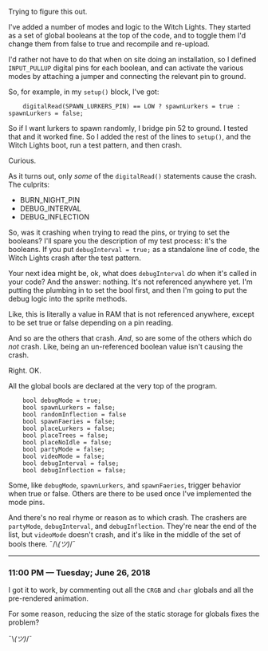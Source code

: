 Trying to figure this out. 

I've added a number of modes and logic to the Witch Lights. They started as a set of global booleans at the top of the code, and to toggle them I'd change them from false to true and recompile and re-upload. 

I'd rather not have to do that when on site doing an installation, so I defined `INPUT_PULLUP` digital pins for each boolean, and can activate the various modes by attaching a jumper and connecting the relevant pin to ground. 

So, for example, in my `setup()` block, I've got:

		digitalRead(SPAWN_LURKERS_PIN) == LOW ? spawnLurkers = true : spawnLurkers = false;

So if I want lurkers to spawn randomly, I bridge pin 52 to ground. I tested that and it worked fine. So I added the rest of the lines to `setup()`, and the Witch Lights boot, run a test pattern, and then crash. 

Curious. 

As it turns out, only *some* of the `digitalRead()` statements cause the crash. The culprits:

* BURN_NIGHT_PIN
* DEBUG_INTERVAL
* DEBUG_INFLECTION

So, was it crashing when trying to read the pins, or trying to set the booleans? I'll spare you the description of my test process: it's the booleans. If you put `debugInterval = true;` as a standalone line of code, the Witch Lights crash after the test pattern. 

Your next idea might be, ok, what does `debugInterval` *do* when it's called in your code? And the answer: nothing. It's not referenced anywhere yet. I'm putting the plumbing in to set the bool first, and then I'm going to put the debug logic into the sprite methods. 

Like, this is literally a value in RAM that is not referenced anywhere, except to be set true or false depending on a pin reading. 

And so are the others that crash. *And*, so are some of the others which do *not* crash. Like, being an un-referenced boolean value isn't causing the crash. 

Right. OK. 

All the global bools are declared at the very top of the program. 

		bool debugMode = true;			
		bool spawnLurkers = false;	
		bool randomInflection = false
		bool spawnFaeries = false;	
		bool placeLurkers = false;	
		bool placeTrees = false;		
		bool placeNoIdle = false;		
		bool partyMode = false;
		bool videoMode = false;
		bool debugInterval = false;
		bool debugInflection = false;

Some, like `debugMode`, `spawnLurkers`, and `spawnFaeries`, trigger behavior when true or false. Others are there to be used once I've implemented the mode pins. 

And there's no real rhyme or reason as to which crash. The crashers are `partyMode`, `debugInterval`, and `debugInflection`. They're near the end of the list, but `videoMode` doesn't crash, and it's like in the middle of the set of bools there. ¯/\\_(ツ)_/¯

---
  
### 11:00 PM — Tuesday; June 26, 2018 ###

I got it to work, by commenting out all the `CRGB` and `char` globals and all the pre-rendered animation. 

For some reason, reducing the size of the static storage for globals fixes the problem?

¯\\_(ツ)_/¯